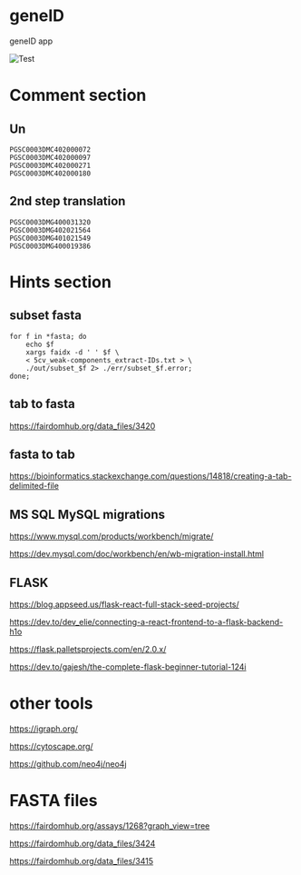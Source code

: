 # geneID
geneID app

![](https://www.nib.si/templates/elos/images/icon_6.png "Test")


# Comment section
## Un
```
PGSC0003DMC402000072
PGSC0003DMC402000097
PGSC0003DMC402000271
PGSC0003DMC402000180
```

## 2nd step translation
```
PGSC0003DMG400031320
PGSC0003DMG402021564
PGSC0003DMG401021549
PGSC0003DMG400019386
```

# Hints section
## subset fasta
```
for f in *fasta; do
    echo $f
    xargs faidx -d ' ' $f \
    < 5cv_weak-components_extract-IDs.txt > \
    ./out/subset_$f 2> ./err/subset_$f.error;
done;
```

## tab to fasta
<https://fairdomhub.org/data_files/3420>

## fasta to tab
<https://bioinformatics.stackexchange.com/questions/14818/creating-a-tab-delimited-file>

## MS SQL MySQL migrations 

<https://www.mysql.com/products/workbench/migrate/>

<https://dev.mysql.com/doc/workbench/en/wb-migration-install.html>



## FLASK

<https://blog.appseed.us/flask-react-full-stack-seed-projects/>

<https://dev.to/dev_elie/connecting-a-react-frontend-to-a-flask-backend-h1o>

<https://flask.palletsprojects.com/en/2.0.x/>

<https://dev.to/gajesh/the-complete-flask-beginner-tutorial-124i>

# other tools
<https://igraph.org/>

<https://cytoscape.org/>

<https://github.com/neo4j/neo4j>

# FASTA files
<https://fairdomhub.org/assays/1268?graph_view=tree>

<https://fairdomhub.org/data_files/3424>

<https://fairdomhub.org/data_files/3415>

